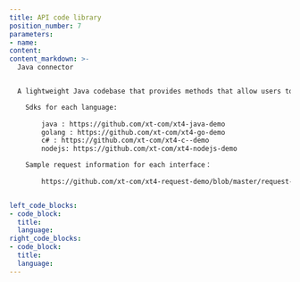 ```yaml
---
title: API code library
position_number: 7
parameters:
- name:
content:
content_markdown: >-
  Java connector


  A lightweight Java codebase that provides methods that allow users to directly call the API。 

    Sdks for each language:
        
        java : https://github.com/xt-com/xt4-java-demo
        golang : https://github.com/xt-com/xt4-go-demo
        c# : https://github.com/xt-com/xt4-c--demo
        nodejs: https://github.com/xt-com/xt4-nodejs-demo

    Sample request information for each interface：
        
        https://github.com/xt-com/xt4-request-demo/blob/master/request-xt.txt


left_code_blocks:
- code_block:
  title:
  language:
right_code_blocks:
- code_block:
  title:
  language:
---
```

